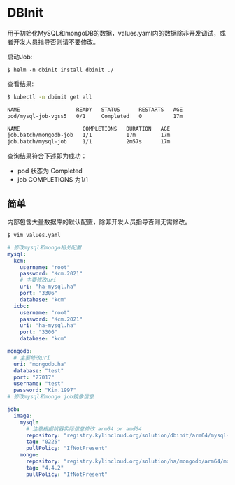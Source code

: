 # DBInit
用于初始化MySQL和mongoDB的数据，values.yaml内的数据除非开发调试，或者开发人员指导否则请不要修改。

启动Job:
```
$ helm -n dbinit install dbinit ./
```

查看结果:
```bash
$ kubectl -n dbinit get all

NAME                  READY   STATUS      RESTARTS   AGE
pod/mysql-job-vgss5   0/1     Completed   0          17m

NAME                    COMPLETIONS   DURATION   AGE
job.batch/mongodb-job   1/1           17m        17m
job.batch/mysql-job     1/1           2m57s      17m
```
查询结果符合下述即为成功：
* pod 状态为 Completed
* job COMPLETIONS 为1/1


## 简单
内部包含大量数据库的默认配置，除非开发人员指导否则无需修改。

```bash
$ vim values.yaml
```
```yaml
# 修改mysql和mongo相关配置
mysql:
  kcm:
    username: "root"
    password: "Kcm.2021"
    # 主要修改uri
    uri: "ha-mysql.ha"
    port: "3306"
    database: "kcm"
  icbc:
    username: "root"
    password: "Kcm.2021"
    uri: "ha-mysql.ha"
    port: "3306"
    database: "kcm"

mongodb:
  # 主要修改uri
  uri: "mongodb.ha"
  database: "test"
  port: "27017"
  username: "test"
  password: "Kim.1997"
# 修改mysql和mongo job镜像信息

job:
  image:
    mysql:
      # 注意根据机器实际信息修改 arm64 or amd64
      repository: "registry.kylincloud.org/solution/dbinit/arm64/mysql-job"
      tag: "0225"
      pullPolicy: "IfNotPresent"
    mongo:
      repository: "registry.kylincloud.org/solution/ha/mongodb/arm64/mongo"
      tag: "4.4.2"
      pullPolicy: "IfNotPresent"
```

